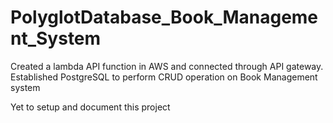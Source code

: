# PolyglotDatabase_Book_Management_System
Created a lambda API function in AWS and connected through API gateway. Established PostgreSQL to perform CRUD operation on Book Management system

Yet to setup and document this project 
